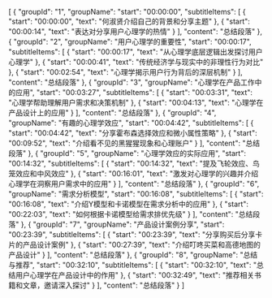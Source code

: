 [
    {
        "groupId": "1",
        "groupName": 
        "start": "00:00:00",
        "subtitleItems": [
            {
                "start": "00:00:00",
                "text": "何淑贤介绍自己的背景和分享主题"
            },
            {
                "start": "00:00:14",
                "text": "表达对分享用户心理学的热情"
            }
        ],
        "content": "总结段落"
    },
    {
        "groupId": "2",
        "groupName": "用户心理学的重要性",
        "start": "00:00:17",
        "subtitleItems": [
            {
                "start": "00:00:17",
                "text": "从心理学底层逻辑出发探讨用户心理学"
            },
            {
                "start": "00:00:41",
                "text": "传统经济学与现实中的非理性行为对比"
            },
            {
                "start": "00:02:54",
                "text": "心理学揭示用户行为背后的深层机制"
            }
        ],
        "content": "总结段落"
    },
    {
        "groupId": "3",
        "groupName": "心理学在产品工作中的应用",
        "start": "00:03:27",
        "subtitleItems": [
            {
                "start": "00:03:31",
                "text": "心理学帮助理解用户需求和决策机制"
            },
            {
                "start": "00:04:13",
                "text": "心理学在产品设计上的应用"
            }
        ],
        "content": "总结段落"
    },
    {
        "groupId": "4",
        "groupName": "有趣的心理学效应",
        "start": "00:04:42",
        "subtitleItems": [
            {
                "start": "00:04:42",
                "text": "分享霍布森选择效应和微小属性策略"
            },
            {
                "start": "00:09:52",
                "text": "介绍看不见的黑猩猩现象和心理账户"
            }
        ],
        "content": "总结段落"
    },
    {
        "groupId": "5",
        "groupName": "心理学效应的实际应用",
        "start": "00:14:32",
        "subtitleItems": [
            {
                "start": "00:14:32",
                "text": "提及飞轮效应、鸟笼效应和中风效应"
            },
            {
                "start": "00:16:01",
                "text": "激发对心理学的兴趣并介绍心理学在洞察用户需求中的应用"
            }
        ],
        "content": "总结段落"
    },
    {
        "groupId": "6",
        "groupName": "需求分析模型",
        "start": "00:16:08",
        "subtitleItems": [
            {
                "start": "00:16:08",
                "text": "介绍Y模型和卡诺模型在需求分析中的应用"
            },
            {
                "start": "00:22:03",
                "text": "如何根据卡诺模型给需求排优先级"
            }
        ],
        "content": "总结段落"
    },
    {
        "groupId": "7",
        "groupName": "产品设计案例分享",
        "start": "00:23:39",
        "subtitleItems": [
            {
                "start": "00:23:39",
                "text": "分享购买后分享卡片的产品设计案例"
            },
            {
                "start": "00:27:39",
                "text": "介绍叮咚买菜和高德地图的产品设计"
            }
        ],
        "content": "总结段落"
    },
    {
        "groupId": "8",
        "groupName": "总结与推荐",
        "start": "00:32:10",
        "subtitleItems": [
            {
                "start": "00:32:10",
                "text": "总结用户心理学在产品设计中的作用"
            },
            {
                "start": "00:32:49",
                "text": "推荐相关书籍和文章，邀请深入探讨"
            }
        ],
        "content": "总结段落"
    }
]

